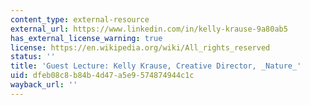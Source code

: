```yaml
---
content_type: external-resource
external_url: https://www.linkedin.com/in/kelly-krause-9a80ab5
has_external_license_warning: true
license: https://en.wikipedia.org/wiki/All_rights_reserved
status: ''
title: 'Guest Lecture: Kelly Krause, Creative Director, _Nature_'
uid: dfeb08c8-b84b-4d47-a5e9-574874944c1c
wayback_url: ''
---
```

